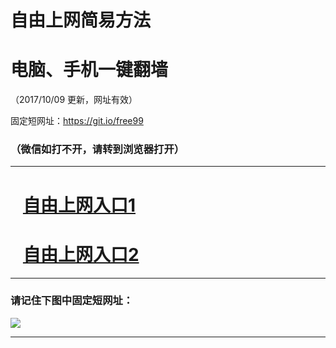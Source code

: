 ﻿# 自由上网简易方法

# 电脑、手机一键翻墙

（2017/10/09 更新，网址有效）

固定短网址：https://git.io/free99

### （微信如打不开，请转到浏览器打开）


***





# &nbsp;&nbsp; <a href="http://ft1493721948.fwq-tz-1001.info/fwqtz01.html?t=100900118614 " target="_blank">自由上网入口1</a>
# &nbsp;&nbsp; <a href="http://ft1120118898.fwq-tz-1002.info/fwqtz02.html?t=10090013199 " target="_blank">自由上网入口2</a>
***

### 请记住下图中固定短网址：

<img src="https://s3-us-west-2.amazonaws.com/fwq-1001/yjfq-20170905okok.png" /> 


***

